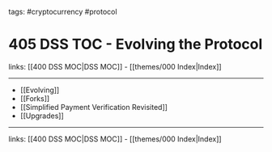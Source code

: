 tags: #cryptocurrency #protocol

# 405 DSS TOC - Evolving the Protocol

links: [[400 DSS MOC|DSS MOC]] - [[themes/000 Index|Index]]

---

- [[Evolving]]
- [[Forks]]
- [[Simplified Payment Verification Revisited]]
- [[Upgrades]]

---
links: [[400 DSS MOC|DSS MOC]] - [[themes/000 Index|Index]]